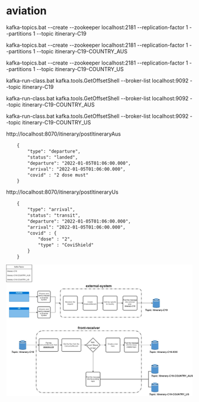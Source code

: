 # aviation


kafka-topics.bat --create --zookeeper localhost:2181 --replication-factor 1 --partitions 1 --topic itinerary-C19

kafka-topics.bat --create --zookeeper localhost:2181 --replication-factor 1 --partitions 1 --topic itinerary-C19-COUNTRY_AUS

kafka-topics.bat --create --zookeeper localhost:2181 --replication-factor 1 --partitions 1 --topic itinerary-C19-COUNTRY_US

kafka-run-class.bat kafka.tools.GetOffsetShell --broker-list localhost:9092 --topic itinerary-C19

kafka-run-class.bat kafka.tools.GetOffsetShell --broker-list localhost:9092 --topic itinerary-C19-COUNTRY_AUS

kafka-run-class.bat kafka.tools.GetOffsetShell --broker-list localhost:9092 --topic itinerary-C19-COUNTRY_US


http://localhost:8070/itinerary/postItineraryAus

		{
			"type": "departure",
			"status": "landed",
			"departure": "2022-01-05T01:06:00.000",
			"arrival": "2022-01-05T01:06:00.000",
			"covid" : "2 dose must"
		}
    
    
http://localhost:8070/itinerary/postItineraryUs

		{
			"type": "arrival",
			"status": "transit",
			"departure": "2022-01-05T01:06:00.000",
			"arrival": "2022-01-05T01:06:00.000",
			"covid" : {
				"dose" : "2",
				"type" : "CoviShield"
			}
		}


![alt text](https://github.com/Kafka-services/aviation/blob/main/Aviation.jpg)
